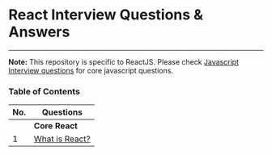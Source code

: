 # React Interview Questions & Answers

---

**Note:** This repository is specific to ReactJS. Please check [Javascript Interview questions](https://github.com/sudheerj/javascript-interview-questions) for core javascript questions.

### Table of Contents

| No. | Questions                                                                                                                                                                                                                       |
| --- | -------------------------------------------------------------------------------------------------------------------------------------------------------------------------------------------------------------------------------- |
|     | **Core React**                                                                                                                                                                                                                |
| 1   | [What is React?](#what-is-react)                                                                                                                                                                                                 |